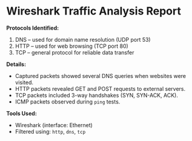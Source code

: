 # Wireshark Traffic Analysis Report

**Protocols Identified:**
1. DNS – used for domain name resolution (UDP port 53)
2. HTTP – used for web browsing (TCP port 80)
3. TCP – general protocol for reliable data transfer

**Details:**
- Captured packets showed several DNS queries when websites were visited.
- HTTP packets revealed GET and POST requests to external servers.
- TCP packets included 3-way handshakes (SYN, SYN-ACK, ACK).
- ICMP packets observed during `ping` tests.

**Tools Used:**
- Wireshark (interface: Ethernet)
- Filtered using: `http`, `dns`, `tcp`


